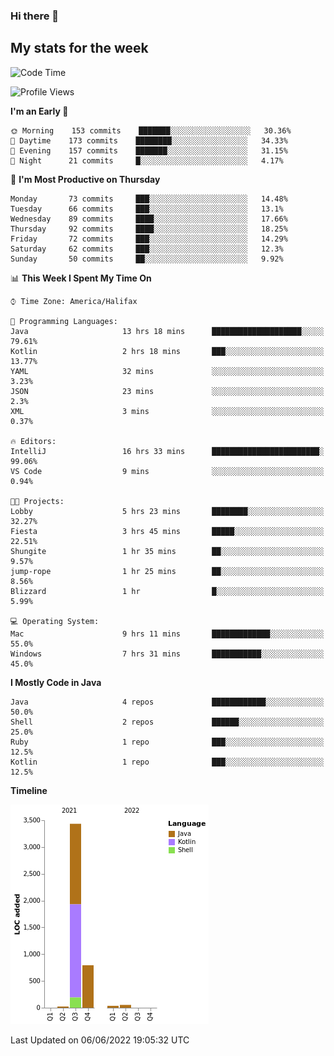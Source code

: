 ### Hi there 👋

## My stats for the week
<!--START_SECTION:waka-->
![Code Time](http://img.shields.io/badge/Code%20Time-247%20hrs%205%20mins-blue)

![Profile Views](http://img.shields.io/badge/Profile%20Views-0-blue)

**I'm an Early 🐤** 

```text
🌞 Morning    153 commits    ███████░░░░░░░░░░░░░░░░░░   30.36% 
🌆 Daytime    173 commits    ████████░░░░░░░░░░░░░░░░░   34.33% 
🌃 Evening    157 commits    ███████░░░░░░░░░░░░░░░░░░   31.15% 
🌙 Night      21 commits     █░░░░░░░░░░░░░░░░░░░░░░░░   4.17%

```
📅 **I'm Most Productive on Thursday** 

```text
Monday       73 commits     ███░░░░░░░░░░░░░░░░░░░░░░   14.48% 
Tuesday      66 commits     ███░░░░░░░░░░░░░░░░░░░░░░   13.1% 
Wednesday    89 commits     ████░░░░░░░░░░░░░░░░░░░░░   17.66% 
Thursday     92 commits     ████░░░░░░░░░░░░░░░░░░░░░   18.25% 
Friday       72 commits     ███░░░░░░░░░░░░░░░░░░░░░░   14.29% 
Saturday     62 commits     ███░░░░░░░░░░░░░░░░░░░░░░   12.3% 
Sunday       50 commits     ██░░░░░░░░░░░░░░░░░░░░░░░   9.92%

```


📊 **This Week I Spent My Time On** 

```text
⌚︎ Time Zone: America/Halifax

💬 Programming Languages: 
Java                     13 hrs 18 mins      ████████████████████░░░░░   79.61% 
Kotlin                   2 hrs 18 mins       ███░░░░░░░░░░░░░░░░░░░░░░   13.77% 
YAML                     32 mins             ░░░░░░░░░░░░░░░░░░░░░░░░░   3.23% 
JSON                     23 mins             ░░░░░░░░░░░░░░░░░░░░░░░░░   2.3% 
XML                      3 mins              ░░░░░░░░░░░░░░░░░░░░░░░░░   0.37%

🔥 Editors: 
IntelliJ                 16 hrs 33 mins      ████████████████████████░   99.06% 
VS Code                  9 mins              ░░░░░░░░░░░░░░░░░░░░░░░░░   0.94%

🐱‍💻 Projects: 
Lobby                    5 hrs 23 mins       ████████░░░░░░░░░░░░░░░░░   32.27% 
Fiesta                   3 hrs 45 mins       █████░░░░░░░░░░░░░░░░░░░░   22.51% 
Shungite                 1 hr 35 mins        ██░░░░░░░░░░░░░░░░░░░░░░░   9.57% 
jump-rope                1 hr 25 mins        ██░░░░░░░░░░░░░░░░░░░░░░░   8.56% 
Blizzard                 1 hr                █░░░░░░░░░░░░░░░░░░░░░░░░   5.99%

💻 Operating System: 
Mac                      9 hrs 11 mins       █████████████░░░░░░░░░░░░   55.0% 
Windows                  7 hrs 31 mins       ███████████░░░░░░░░░░░░░░   45.0%

```

**I Mostly Code in Java** 

```text
Java                     4 repos             ████████████░░░░░░░░░░░░░   50.0% 
Shell                    2 repos             ██████░░░░░░░░░░░░░░░░░░░   25.0% 
Ruby                     1 repo              ███░░░░░░░░░░░░░░░░░░░░░░   12.5% 
Kotlin                   1 repo              ███░░░░░░░░░░░░░░░░░░░░░░   12.5%

```


**Timeline**

![Chart not found](https://raw.githubusercontent.com/lyndseyy/lyndseyy/main/charts/bar_graph.png) 


 Last Updated on 06/06/2022 19:05:32 UTC
<!--END_SECTION:waka-->